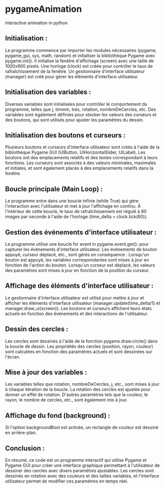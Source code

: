 # pygameAnimation
interactive animation in python

## Initialisation :

Le programme commence par importer les modules nécessaires (pygame, pygame_gui, sys, math, random) et initialiser la bibliothèque Pygame avec pygame.init().
Il initialise la fenêtre d'affichage (screen) avec une taille de 1000x900 pixels.
Une horloge (clock) est créée pour contrôler le taux de rafraîchissement de la fenêtre.
Un gestionnaire d'interface utilisateur (manager) est créé pour gérer les éléments d'interface utilisateur.

## Initialisation des variables :

Diverses variables sont initialisées pour contrôler le comportement du programme, telles que j, timmm, tres, rotation, nombreDeCercles, etc.
Des variables sont également définies pour stocker les valeurs des curseurs et des boutons, qui sont utilisés pour ajuster les paramètres du dessin.

## Initialisation des boutons et curseurs :

Plusieurs boutons et curseurs d'interface utilisateur sont créés à l'aide de la bibliothèque Pygame GUI (UIButton, UIHorizontalSlider, UILabel).
Les boutons ont des emplacements relatifs et des textes correspondant à leurs fonctions.
Les curseurs sont associés à des valeurs minimales, maximales et initiales, et sont également placés à des emplacements relatifs dans la fenêtre.

## Boucle principale (Main Loop) :

Le programme entre dans une boucle infinie (while True) qui gère l'interaction avec l'utilisateur et met à jour l'affichage en continu.
À l'intérieur de cette boucle, le taux de rafraîchissement est régulé à 60 images par seconde à l'aide de l'horloge (time_delta = clock.tick(60)).

## Gestion des événements d'interface utilisateur :

Le programme utilise une boucle for event in pygame.event.get(): pour capturer les événements d'interface utilisateur.
Les événements de bouton appuyé, curseur déplacé, etc., sont gérés en conséquence :
Lorsqu'un bouton est appuyé, les variables correspondantes sont mises à jour en fonction de l'action du bouton.
Lorsqu'un curseur est déplacé, les valeurs des paramètres sont mises à jour en fonction de la position du curseur.

## Affichage des éléments d'interface utilisateur :

Le gestionnaire d'interface utilisateur est utilisé pour mettre à jour et afficher les éléments d'interface utilisateur (manager.update(time_delta/1) et manager.draw_ui(screen)).
Les boutons et curseurs affichent leurs états actuels en fonction des événements et des interactions de l'utilisateur.

## Dessin des cercles :

Les cercles sont dessinés à l'aide de la fonction pygame.draw.circle() dans la boucle de dessin.
Les propriétés des cercles (position, rayon, couleur) sont calculées en fonction des paramètres actuels et sont dessinées sur l'écran.

## Mise à jour des variables :

Les variables telles que rotation, nombreDeCercles, j, etc., sont mises à jour à chaque itération de la boucle.
La rotation des cercles est ajustée pour donner un effet de rotation.
D'autres paramètres tels que la couleur, le rayon, le nombre de cercles, etc., sont également mis à jour.

## Affichage du fond (background) :

Si l'option backgroundBool est activée, un rectangle de couleur est dessiné en arrière-plan.

## Conclusion :

En résumé, ce code est un programme interactif qui utilise Pygame et Pygame GUI pour créer une interface graphique permettant à l'utilisateur de dessiner des cercles avec divers paramètres ajustables. Les cercles sont dessinés en rotation avec des couleurs et des tailles variables, et l'interface utilisateur permet de modifier ces paramètres en temps réel.

